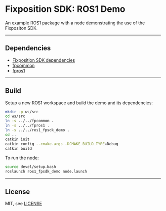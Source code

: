 # Fixposition SDK: ROS1 Demo

An example ROS1 package with a node demonstrating the use of the Fixpositon SDK.

---
## Dependencies

- [Fixposition SDK dependencies](../README.md#dependencies)
- [fpcommon](../fpcommon/README.md)
- [fpros1](../fpros1/README.md)


---
## Build

Setup a new ROS1 workspace and build the demo and its dependencies:

```sh
mkdir -p ws/src
cd ws/src
ln -s ../../fpcommon .
ln -s ../../fpros1 .
ln -s ../../ros1_fpsdk_demo .
cd ..
catkin init
catkin config --cmake-args -DCMAKE_BUILD_TYPE=Debug
catkin build
```

To run the node:

```sh
source devel/setup.bash
roslaunch ros1_fpsdk_demo node.launch
```

---
## License

MIT, see [LICENSE](LICENSE)
